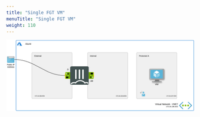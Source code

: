 ```yaml
---
title: "Single FGT VM"
menuTitle: "Single FGT VM"
weight: 110
---
```


![single-fgvm.png](single-fgvm.png)
